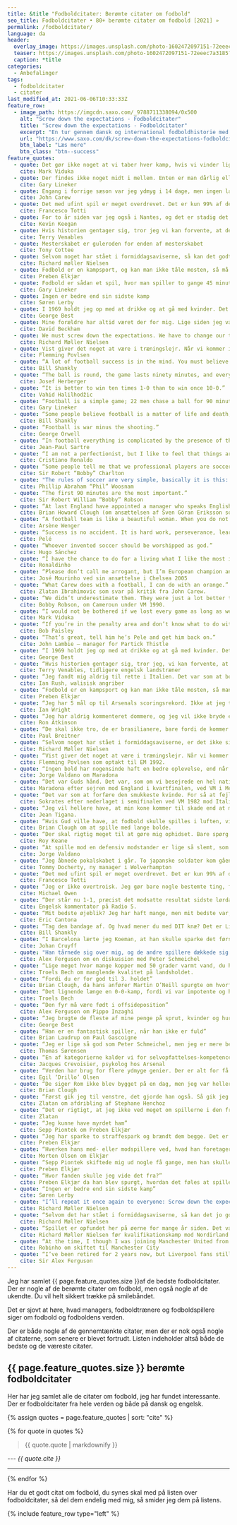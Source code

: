 ```yaml
---
title: &title "Fodboldcitater: Berømte citater om fodbold"
seo_title: Fodboldcitater • 80+ berømte citater om fodbold [2021] »
permalink: /fodboldcitater/
language: da
header:
  overlay_image: https://images.unsplash.com/photo-1602472097151-72eeec7a3185?ixid=MnwxMjA3fDB8MHxwaG90by1wYWdlfHx8fGVufDB8fHx8&ixlib=rb-1.2.1&auto=format&fit=crop&w=1900&q=80
  teaser: https://images.unsplash.com/photo-1602472097151-72eeec7a3185?ixid=MnwxMjA3fDB8MHxwaG90by1wYWdlfHx8fGVufDB8fHx8&ixlib=rb-1.2.1&auto=format&fit=crop&w=400&q=80
  caption: *title
categories:
  - Anbefalinger
tags:
  - fodboldcitater
  - citater
last_modified_at: 2021-06-06T10:33:33Z
feature_row:
  - image_path: https://imgcdn.saxo.com/_9788711338094/0x500
    alt: "Screw down the expectations - Fodboldcitater"
    title: "Screw down the expectations - Fodboldcitater"
    excerpt: "En tur gennem dansk og international fodboldhistorie med 150 af de sjoveste, bedste og mest mindeværdige fodboldcitater. Richard Møller Nielsen er blandt andet repræsenteret med titelcitatet, som i fuld længde hedder: 'We must screw down the expectations. We have to change our tactic and play with long balls.'"
    url: "https://www.saxo.com/dk/screw-down-the-expectations-fodboldcitater_christian-mohr-boisen_epub_9788711338094"
    btn_label: "Læs mere"
    btn_class: "btn--success"
feature_quotes:
  - quote: Det gør ikke noget at vi taber hver kamp, hvis vi vinder ligaen
    cite: Mark Viduka
  - quote: Der findes ikke noget midt i mellem. Enten er man dårlig eller også er man god. I dag var vi midt i mellem.
    cite: Gary Lineker
  - quote: Engang i forrige sæson var jeg ydmyg i 14 dage, men ingen lagde mærke til det
    cite: John Carew
  - quote: Det med ufint spil er meget overdrevet. Det er kun 99% af de italienske fodboldspillere, der giver fodboldspillet et dårlig ry.
    cite: Francesco Totti
  - quote: For to år siden var jeg også i Nantes, og det er stadig det samme bortset fra, at alt er anderledes.
    cite: Kevin Keegan
  - quote: Hvis historien gentager sig, tror jeg vi kan forvente, at det samme sker igen.
    cite: Terry Venables
  - quote: Mesterskabet er guleroden for enden af mesterskabet
    cite: Tony Cottee
  - quote: Selvom noget har stået i formiddagsaviserne, så kan det godt engang imellem være sandt
    cite: Richard møller Nielsen
  - quote: Fodbold er en kampsport, og kan man ikke tåle mosten, så må man sgu spille ludo
    cite: Preben Elkjær
  - quote: Fodbold er sådan et spil, hvor man spiller to gange 45 minutter, og så vinder tyskerne til sidst.
    cite: Gary Lineker
  - quote: Ingen er bedre end sin sidste kamp
    cite: Søren Lerby
  - quote: I 1969 holdt jeg op med at drikke og at gå med kvinder. Det er de værste 20 minutter i mit liv
    cite: George Best
  - quote: Mine forældre har altid været der for mig. Lige siden jeg var syv år
    cite: David Beckham
  - quote: We must screw down the expectations. We have to change our tactic and play with long balls
    cite: Richard Møller Nielsen
  - quote: Vist giver det noget at være i træningslejr. Når vi kommer i gang ovre i Sverige, skulle vi alle kunne holde til 90 minutter - 30 minutter mod England, 30 minutter mod Sverige og 30 minutter mod Frankrig
    cite: Flemming Povlsen
  - quote: “A lot of football success is in the mind. You must believe that you are the best and then make sure that you are.”
    cite: Bill Shankly
  - quote: “The ball is round, the game lasts ninety minutes, and everything else is just theory.”
    cite: Josef Herberger
  - quote: “It is better to win ten times 1-0 than to win once 10-0.”
    cite: Vahid Halilhodžic
  - quote: “Football is a simple game; 22 men chase a ball for 90 minutes and at the end, the Germans win.”
    cite: Gary Lineker
  - quote: “Some people believe football is a matter of life and death, I am very disappointed with that attitude. I can assure you it is much, much more important than that.”
    cite: Bill Shankly
  - quote: “Football is war minus the shooting.”
    cite: George Orwell
  - quote: “In football everything is complicated by the presence of the opposite team.”
    cite: Jean-Paul Sartre
  - quote: “I am not a perfectionist, but I like to feel that things are done well. More important than that, I feel an endless need to learn, to improve, to evolve, not only to please the coach and the fans, but also to feel satisfied with myself. It is my conviction that here are no limits to learning, and that it can never stop, no matter what our age.”
    cite: Cristiano Ronaldo
  - quote: “Some people tell me that we professional players are soccer slaves. Well, if this is slavery, give me a life sentence.”
    cite: Sir Robert “Bobby” Charlton
  - quote: "The rules of soccer are very simple, basically it is this: If it moves, kick it. If it doesn’t move, kick it until it does."
    cite: Phillip Abraham “Phil” Woosnam
  - quote: “The first 90 minutes are the most important.”
    cite: Sir Robert William “Bobby” Robson
  - quote: “At last England have appointed a manager who speaks English better than the players.”
    cite: Brian Howard Clough (om ansættelsen af Sven Göran Eriksson som engelsk landstræner)
  - quote: “A football team is like a beautiful woman. When you do not tell her, she forgets she is beautiful.”
    cite: Arsène Wenger
  - quote: “Success is no accident. It is hard work, perseverance, learning, studying, sacrifice and most of all, love of what you are doing or learning to do.”
    cite: Pelé
  - quote: “Whoever invented soccer should be worshipped as god.”
    cite: Hugo Sánchez
  - quote: “I have the chance to do for a living what I like the most in life, and that’s playing football. I can make people happy and enjoy myself at the same time.”
    cite: Ronaldinho
  - quote: “Please don’t call me arrogant, but I’m European champion and I think I’m a special one.”
    cite: José Mourinho ved sin ansættelse i Chelsea 2005
  - quote: “What Carew does with a football, I can do with an orange.”
    cite: Zlatan Ibrahimovic som svar på kritik fra John Carew.
  - quote: “We didn’t underestimate them. They were just a lot better than we thought.”
    cite: Bobby Robson, om Cameroun under VM 1990.
  - quote: “I would not be bothered if we lost every game as long as we won the league.”
    cite: Mark Viduka
  - quote: “If you’re in the penalty area and don’t know what to do with the ball, put it in the net and we’ll discuss the options later.”
    cite: Bob Paisley
  - quote: “That’s great, tell him he’s Pele and get him back on.”
    cite: John Lambie – manager for Partick Thistle
  - quote: “I 1969 holdt jeg op med at drikke og at gå med kvinder. Det er de værste 20 minutter i mit liv.”
    cite: George Best
  - quote: “Hvis historien gentager sig, tror jeg, vi kan forvente, at det samme sker igen”
    cite: Terry Venables, tidligere engelsk landstræner
  - quote: “Jeg fandt mig aldrig til rette i Italien. Det var som at bo i et fremmed land.”
    cite: Ian Rush, walisisk angriber
  - quote: “Fodbold er en kampsport og kan man ikke tåle mosten, så man sgu’ spille ludo.”
    cite: Preben Elkjær
  - quote: “Jeg har 5 mål op til Arsenals scoringsrekord. Ikke at jeg tæller…”
    cite: Ian Wright
  - quote: “Jeg har aldrig kommenteret dommere, og jeg vil ikke bryde en livslang vane p.g.a. denne skiderik”
    cite: Ron Atkinson
  - quote: “De skal ikke tro, de er brasilianere, bare fordi de kommer fra Brasilien”
    cite: Paul Breitner
  - quote: “Selvom noget har stået i formiddagsaviserne, er det ikke sikkert, at det ikke er sandt”
    cite: Richard Møller Nielsen
  - quote: “Vist giver det noget at være i træningslejr. Når vi kommer i gang ovre i Sverige, skulle vi alle kunne holde til 90 minutter – 30 minutter mod England, 30 minutter mod Sverige og 30 minutter mod Frankrig.”
    cite: Flemming Povlsen som optakt til EM 1992.
  - quote: “Ingen bold har nogensinde haft en bedre oplevelse, end når den var ved hans venstrefod”
    cite: Jorge Valdano om Maradona
  - quote: “Det var Guds hånd. Det var, som om vi besejrede en hel nation og ikke bare et fodboldhold”
    cite: Maradona efter sejren mod England i kvartfinalen, ved VM i Mexico i 1986.
  - quote: “Det var som at forfære den smukkeste kvinde. For så at fejle i selve øjeblikket, du havde gjort det hele for.”
    cite: Sokrates efter nederlaget i semifinalen ved VM 1982 mod Italien.
  - quote: “Jeg vil hellere have, at min kone kommer til skade end at mine spillere gør”
    cite: Jean Tigana.
  - quote: “Hvis Gud ville have, at fodbold skulle spilles i luften, ville han have lagt græs deroppe.”
    cite: Brian Clough om at spille med lange bolde.
  - quote: “Der skal rigtig meget til at gøre mig ophidset. Bare spørg min kone.”
    cite: Roy Keane
  - quote: “At spille mod en defensiv modstander er lige så slemt, som at elske med et træ.”
    cite: Jorge Valdano
  - quote: “Jeg åbnede pokalskabet i går. To japanske soldater kom gående ud.”
    cite: Tommy Docherty, ny manager i Wolverhampton
  - quote: “Det med ufint spil er meget overdrevet. Det er kun 99% af de italienske fodboldspillere, som giver de andre et dårligt rygte.”
    cite: Francesco Totti
  - quote: “Jeg er ikke overtroisk. Jeg gør bare nogle bestemte ting, fordi jeg er bange for, at der sker noget, hvis jeg ikke gør dem.”
    cite: Michael Owen
  - quote: “Der står nu 1-1, præcist det modsatte resultat sidste lørdag.”
    cite: Engelsk kommentator på Radio 5.
  - quote: “Mit bedste øjeblik? Jeg har haft mange, men mit bedste var, da jeg sparkede hooliganen.”
    cite: Eric Cantona
  - quote: “Tag den bandage af. Og hvad mener du med DIT knæ? Det er Liverpools knæ.”
    cite: Bill Shankly
  - quote: “I Barcelona lærte jeg Koeman, at han skulle sparke det første frispark ind i muren, så hårdt han overhovedet kunne. Næste gang var spillerne i muren så kloge nok til ikke at komme styrtende frem mod bolden igen.”
    cite: Johan Cruyff
  - quote: "Han tårnede sig over mig, og de andre spillere dækkede sig for øjnene. Jeg kiggede op på ham og tænkte: ‘Hvis han slår mig er jeg død’."
    cite: Alex Ferguson om en diskussion med Peter Schmeichel
  - quote: “Lige meget hvor mange kopper med 50 grader varmt vand, du hælder sammen, så får du det ikke til at koge.”
    cite: Troels Bech om manglende kvalitet på landsholdet.
  - quote: “Fordi du er for god til 3. holdet”
    cite: Brian Clough, da hans anfører Martin O’Neill spurgte om hvorfor han var sat på 2. holdet.
  - quote: “Det lignende længe en 0-0-kamp, fordi vi var impotente og havde en metroseksuel boldmassage, som var kønsløs hen over midten.”
    cite: Troels Bech
  - quote: “Den fyr må være født i offsideposition”
    cite: Alex Ferguson om Pippo Inzaghi
  - quote: “Jeg brugte de fleste af mine penge på sprut, kvinder og hurtige biler, resten ødslede jeg væk”
    cite: George Best
  - quote: “Han er en fantastisk spiller, når han ikke er fuld”
    cite: Brian Laudrup om Paul Gascoigne
  - quote: “Jeg er lige så god som Peter Schmeichel, men jeg er mere beskeden af natur”
    cite: Thomas Sørensen
  - quote: “En af kategorierne kalder vi for selvopfattelses-kompetence, dvs. hvor god spilleren selv tror, han er. På en skala op til 9, fik Bendtner 10. Vi har aldrig set det før. Pat Rice sad ved siden af mig, og han kunne ikke stoppe med at grine. Når Bendtner misser en chance, er han altid fuldstændig overbevist om, at det ikke er hans skyld. Man kan sige, at det er et problem, og det kan det til en vis grad være. Men du kan også se det på den måde, at denne fyr har en bemærkelsesværdig evne til at komme tilbage efter nederlag.”
    cite: Jacques Crevoisier, psykolog hos Arsenal
  - quote: “Verden har brug for flere ydmyge genier. Der er alt for få af os.”
    cite: Egil ‘Drillo’ Olsen
  - quote: “De siger Rom ikke blev bygget på en dag, men jeg var heller ikke sat til at udføre jobbet.”
    cite: Brian Clough
  - quote: “Først gik jeg til venstre, det gjorde han også. Så gik jeg til højre, det gjorde han også. Så gik jeg til venstre igen, og han gik ud for at købe en hotdog.”
    cite: Zlatan om afdribling af Stephane Henchoz
  - quote: “Det er rigtigt, at jeg ikke ved meget om spillerne i den franske liga, men du kan være sikker på, at de ved hvem jeg er.”
    cite: Zlatan
  - quote: “Jeg kunne have myrdet ham”
    cite: Sepp Piontek om Preben Elkjær
  - quote: “Jeg har sparke to straffespark og brændt dem begge. Det er rutinen der gør det.”
    cite: Preben Elkjær
  - quote: “Hverken hans med- eller modspillere ved, hvad han foretager sig, så det siger sig selv, at det er en spiller man ikke kan dække op for.”
    cite: Morten Olsen om Elkjær
  - quote: “Sepp Piontek skiftede mig ud nogle få gange, men han skulle også have lov til at lave fejl.”
    cite: Preben Elkjær
  - quote: “Hvor fanden skulle jeg vide det fra?”
    cite: Preben Elkjær da han blev spurgt, hvordan det føles at spille en dårlig kamp
  - quote: “Ingen er bedre end sin sidste kamp”
    cite: Søren Lerby
  - quote: "I’ll repeat it once again to everyone: Screw down the expectations. Then you will not be disappointed."
    cite: Richard Møller Nielsen
  - quote: “Selvom det har stået i formiddagsaviserne, så kan det jo godt engang imellem være sandt”
    cite: Richard Møller Nielsen
  - quote: “Spillet er opfundet her på øerne for mange år siden. Det var på de tidspunkter, hvor en mand var en mand, og en bøsse var noget, man gik på jagt med.”
    cite: Richard Møller Nielsen før kvalifikationskamp mod Nordirland
  - quote: “At the time, I though I was joining Manchester United from Real Madrid. I wasn’t aware there was another Manchester Club”
    cite: Robinho om skiftet til Manchester City
  - quote: “I’ve been retired for 2 years now, but Liverpool fans still find every opportunity to talk about me. They call me bacon face, they call me red ose, but we all know they would have loved to have had a manager like me. And that’s a fact.”
    cite: Sir Alex Ferguson
---
```


Jeg har samlet {{ page.feature_quotes.size }}af de bedste fodboldcitater. Der er nogle af de berømte citater om fodbold, men også nogle af de ukendte. Du vil helt sikkert trække på smilebåndet.

Det er sjovt at høre, hvad managers, fodboldtrænere og fodboldspillere siger om fodbold og fodboldens verden.

Der er både nogle af de gennemtænkte citater, men der er nok også nogle af citaterne, som senere er blevet fortrudt. Listen indeholder altså både de bedste og de væreste citater.

## {{ page.feature_quotes.size }} berømte fodboldcitater

Her har jeg samlet alle de citater om fodbold, jeg har fundet interessante. Der er fodboldcitater fra hele verden og både på dansk og engelsk.

{% assign quotes = page.feature_quotes | sort: "cite" %}

{% for quote in quotes %}
> {{ quote.quote | markdownify }}

--- <cite>{{ quote.cite }}</cite>

***
{% endfor %}

Har du et godt citat om fodbold, du synes skal med på listen over fodboldcitater, så del dem endelig med mig, så smider jeg dem på listens.

{% include feature_row type="left" %}
